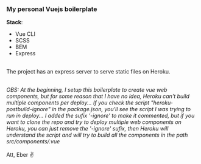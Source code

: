 ### My personal Vuejs boilerplate

**Stack**:
<br />
- Vue CLI <br>
- SCSS <br>
- BEM <br>
- Express <br>
<br>
The project has an express server to serve static files on Heroku. <br>
<br>

*OBS: At the beginning, I setup this boilerplate to create vue web components, but for some reason that I have no idea, Heroku can't build multiple components per deploy... If you check the script "heroku-postbuild-ignore" in the package.json, you'll see the script I was trying to run in deploy... I added the sufix '-ignore' to make it commented, but if you want to clone the repo and try to deploy multiple web components on Heroku, you can just remove the '-ignore' sufix, then Heroku will understand the script and will try to build all the components in the path src/components/.vue*<br>
<br>
Att, Eber ✌
